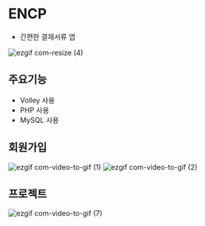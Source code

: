 # ENCP
 - 간편한 결재서류 앱
 
![ezgif com-resize (4)](https://user-images.githubusercontent.com/52917127/87661500-ab899400-c79b-11ea-90ca-29fb440325fa.png)


## 주요기능
- Volley 사용
- PHP 사용
- MySQL 사용


## 회원가입

![ezgif com-video-to-gif (1)](https://user-images.githubusercontent.com/52917127/87663895-65ceca80-c79f-11ea-8a4d-b7533bbaaa6e.gif) ![ezgif com-video-to-gif (2)](https://user-images.githubusercontent.com/52917127/87664584-76cc0b80-c7a0-11ea-8701-e17714c576e6.gif)

## 프로젝트

![ezgif com-video-to-gif (7)](https://user-images.githubusercontent.com/52917127/87667440-4d61ae80-c7a5-11ea-99bd-d2d7689d5f8b.gif)









